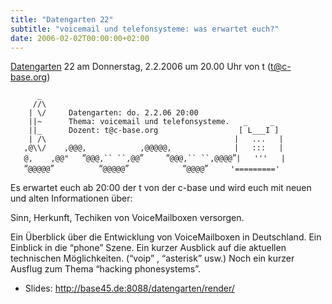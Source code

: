 ```yaml
---
title: "Datengarten 22"
subtitle: "voicemail und telefonsysteme: was erwartet euch?"
date: 2006-02-02T00:00:00+02:00
---
```


[Datengarten](Datengarten "wikilink") 22 am Donnerstag, 2.2.2006 um
20.00 Uhr von t (t@c-base.org)

`      _`\
`     //\`\
`    | \/     Datengarten: do. 2.2.06 20:00`\
`    ||~      Thema: voicemail und telefonsysteme.   _     _`\
`    ||_      Dozent: t@c-base.org                  [ L___I ]`\
`    | /\                                          |   ...   |`\
`   ,@\\/    ,@@@,            ,@@@@@,              |   :::   |`\
`   @,    ,@@"   `“`@@@,`` ``,@@`”`     `“`@@@,`` ``,@@@@`”`|   '''   |`\
`   `“`@@@@@`”`          `“`@@@@@`”`            `“`@@@@`”`     '========='`

Es erwartet euch ab 20:00 der t von der c-base und wird euch mit neuen
und alten Informationen über:

Sinn, Herkunft, Techiken von VoiceMailboxen versorgen.

Ein Überblick über die Entwicklung von VoiceMailboxen in Deutschland.
Ein Einblick in die “phone” Szene. Ein kurzer Ausblick auf die aktuellen
technischen Möglichkeiten. (“voip” , “asterisk” usw.) Noch ein kurzer
Ausflug zum Thema “hacking phonesystems”.

-   Slides: <http://base45.de:8088/datengarten/render/>
